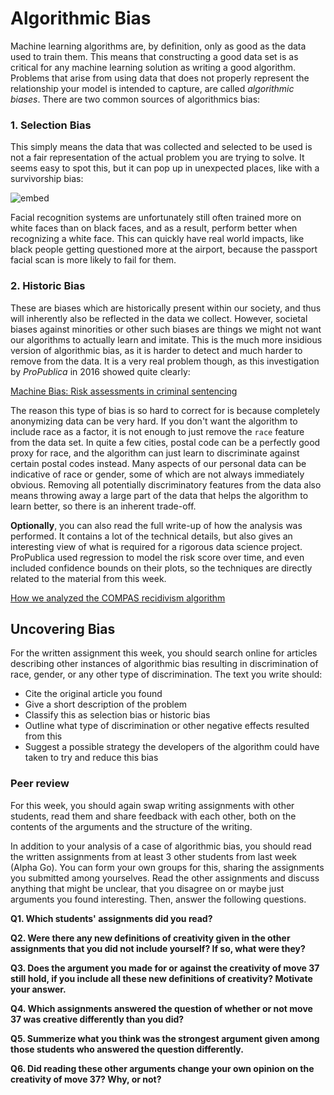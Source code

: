# Algorithmic Bias

Machine learning algorithms are, by definition, only as good as the data used
to train them. This means that constructing a good data set is as critical
for any machine learning solution as writing a good algorithm. Problems that
arise from using data that does not properly represent the relationship your
model is intended to capture, are called *algorithmic biases*. There are two
common sources of algorithmics bias:

### 1. Selection Bias

This simply means the data that was collected and selected to be used is not a
fair representation of the actual problem you are trying to solve. It seems
easy to spot this, but it can pop up in unexpected places, like with a
survivorship bias:

![embed](https://www.youtube.com/embed/P9WFpVsRtQg)

Facial recognition systems are unfortunately still often trained more on white
faces than on black faces, and as a result, perform better when recognizing a
white face. This can quickly have real world impacts, like black people getting
questioned more at the airport, because the passport facial scan is more likely
to fail for them.

### 2. Historic Bias

These are biases which are historically present within our society, and thus
will inherently also be reflected in the data we collect. However, societal
biases against minorities or other such biases are things we might not want our
algorithms to actually learn and imitate. This is the much more insidious
version of algorithmic bias, as it is harder to detect and much harder to
remove from the data. It is a very real problem though, as this investigation
by *ProPublica* in 2016 showed quite clearly:

[Machine Bias: Risk assessments in criminal sentencing](https://www.propublica.org/article/machine-bias-risk-assessments-in-criminal-sentencing)

The reason this type of bias is so hard to correct for is because completely
anonymizing data can be very hard. If you don't want the algorithm to include
race as a factor, it is not enough to just remove the `race` feature from the
data set. In quite a few cities, postal code can be a perfectly good proxy
for race, and the algorithm can just learn to discriminate against certain
postal codes instead. Many aspects of our personal data can be indicative of
race or gender, some of which are not always immediately obvious. Removing all
potentially discriminatory features from the data also means throwing away a
large part of the data that helps the algorithm to learn better, so there is an
inherent trade-off.

**Optionally**, you can also read the full write-up of how the analysis was
performed. It contains a lot of the technical details, but also gives an
interesting view of what is required for a rigorous data science project.
ProPublica used regression to model the risk score over time, and even included
confidence bounds on their plots, so the techniques are directly related to the
material from this week.

[How we analyzed the COMPAS recidivism algorithm](https://www.propublica.org/article/how-we-analyzed-the-compas-recidivism-algorithm)

## Uncovering Bias

For the written assignment this week, you should search online for articles
describing other instances of algorithmic bias resulting in discrimination of
race, gender, or any other type of discrimination. The text you write should:

* Cite the original article you found
* Give a short description of the problem
* Classify this as selection bias or historic bias
* Outline what type of discrimination or other negative effects resulted from
this
* Suggest a possible strategy the developers of the algorithm could have taken
to try and reduce this bias

### Peer review

For this week, you should again swap writing assignments with other students,
read them and share feedback with each other, both on the contents of the
arguments and the structure of the writing.

In addition to your analysis of a case of algorithmic bias, you
should read the written assignments from at least 3 other students from last
week (Alpha Go). You can form your own groups for this, sharing the
assignments you submitted among yourselves. Read the other assignments and
discuss anything that might be unclear, that you disagree on or maybe just
arguments you found interesting. Then, answer the following questions.

**Q1. Which students' assignments did you read?**

**Q2. Were there any new definitions of creativity given in the other
assignments that you did not include yourself? If so, what were they?**

**Q3. Does the argument you made for or against the creativity of move 37 still
hold, if you include all these new definitions of creativity? Motivate your
answer.**

**Q4. Which assignments answered the question of whether or not move 37 was
creative differently than you did?**

**Q5. Summerize what you think was the strongest argument given among those
students who answered the question differently.**

**Q6. Did reading these other arguments change your own opinion on the
creativity of move 37? Why, or not?**

